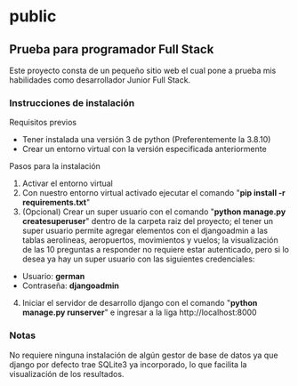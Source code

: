 # public

## Prueba para programador Full Stack

Este proyecto consta de un pequeño sitio web el cual pone a prueba mis habilidades como desarrollador Junior Full Stack.

### Instrucciones de instalación
  Requisitos previos
  - Tener instalada una versión 3 de python (Preferentemente la 3.8.10)
  - Crear un entorno virtual con la versión especificada anteriormente
  
  Pasos para la instalación
  1. Activar el entorno virtual
  2. Con nuestro entorno virtual activado ejecutar el comando "**pip install -r requirements.txt**"
  3. (Opcional) Crear un super usuario con el comando "**python manage.py createsuperuser**" dentro de la carpeta raiz del proyecto; el tener un super usuario permite agregar elementos con el djangoadmin a las tablas aerolineas, aeropuertos, movimientos y vuelos; la visualización de las 10 preguntas a responder no requiere estar autenticado, pero si lo desea ya hay un super usuario con las siguientes credenciales:
  - Usuario: **german**
  - Contraseña: **djangoadmin**
  4. Iniciar el servidor de desarrollo django con el comando "**python manage.py runserver**" e ingresar a la liga http://localhost:8000

### Notas
No requiere ninguna instalación de algún gestor de base de datos ya que django por defecto trae SQLite3     ya incorporado, lo que facilita la visualización de los resultados.
